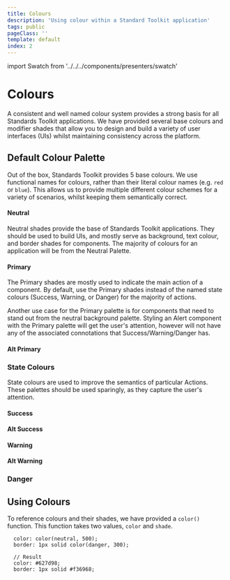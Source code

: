 ```yaml
---
title: Colours
description: 'Using colour within a Standard Toolkit application'
tags: public
pageClass: ''
template: default
index: 2
---
```


import Swatch from '../../../components/presenters/swatch'

# Colours

A consistent and well named colour system provides a strong basis for all Standards Toolkit applications. We have provided several base colours and modifier shades that allow you to design and build a variety of user interfaces (UIs) whilst maintaining consistency across the platform.

## Default Colour Palette

Out of the box, Standards Toolkit provides 5 base colours. We use functional names for colours, rather than their literal colour names (e.g. `red` or `blue`). This allows us to provide multiple different colour schemes for a variety of scenarios, whilst keeping them semantically correct.

#### Neutral

Neutral shades provide the base of Standards Toolkit applications. They should be used to build UIs, and mostly serve as background, text colour, and border shades for components. The majority of colours for an application will be from the Neutral Palette.

<Swatch color="#0a141b" label="Black"></Swatch>
<Swatch color="#0a141b" label="900"></Swatch>
<Swatch color="#0c1720" label="800"></Swatch>
<Swatch color="#12202b" label="700"></Swatch>
<Swatch color="#1c2d39" label="600"></Swatch>
<Swatch color="#233745" label="500"></Swatch>
<Swatch color="#3e5667" label="400"></Swatch>
<Swatch color="#748999" label="300"></Swatch>
<Swatch color="#b8c7d2" label="200"></Swatch>
<Swatch color="#e2e9ee" label="100"></Swatch>
<Swatch color="#f8fafc" label="000"></Swatch>
<Swatch color="#FFFFFF" label="white"></Swatch>

#### Primary

The Primary shades are mostly used to indicate the main action of a component. By default, use the Primary shades instead of the named state colours (Success, Warning, or Danger) for the majority of actions.

Another use case for the Primary palette is for components that need to stand out from the neutral background palette. Styling an Alert component with the Primary palette will get the user's attention, however will not have any of the associated connotations that Success/Warning/Danger has.

<Swatch color="#253b5b" label="900"></Swatch>
<Swatch color="#274776" label="800"></Swatch>
<Swatch color="#2661a7" label="700"></Swatch>
<Swatch color="#2a77c7" label="600"></Swatch>
<Swatch color="#3a8fdd" label="500"></Swatch>
<Swatch color="#58aae9" label="400"></Swatch>
<Swatch color="#85c6f2" label="300"></Swatch>
<Swatch color="#b7dff7" label="200"></Swatch>
<Swatch color="#ddf4ff" label="100"></Swatch>
<Swatch color="#ecf8ff" label="100"></Swatch>

#### Alt Primary

<Swatch color="#253b5b" label="900"></Swatch>
<Swatch color="#274776" label="800"></Swatch>
<Swatch color="#2661a7" label="700"></Swatch>
<Swatch color="#2a77c7" label="600"></Swatch>
<Swatch color="#3a8fdd" label="500"></Swatch>
<Swatch color="#58aae9" label="400"></Swatch>
<Swatch color="#85c6f2" label="300"></Swatch>
<Swatch color="#b7dff7" label="200"></Swatch>
<Swatch color="#ddf4ff" label="100"></Swatch>
<Swatch color="#ecf8ff" label="100"></Swatch>

### State Colours

State colours are used to improve the semantics of particular Actions. These palettes should be used sparingly, as they capture the user's attention.

#### Success

<Swatch color="#3b612c" label="900"></Swatch>
<Swatch color="#3b6f33" label="800"></Swatch>
<Swatch color="#479442" label="700"></Swatch>
<Swatch color="#60b255" label="600"></Swatch>
<Swatch color="#76c767" label="500"></Swatch>
<Swatch color="#8fd57f" label="400"></Swatch>
<Swatch color="#abe39b" label="300"></Swatch>
<Swatch color="#c6f3b5" label="200"></Swatch>
<Swatch color="#e5ffd9" label="100"></Swatch>
<Swatch color="#f4ffef" label="000"></Swatch>

#### Alt Success

<Swatch color="#1f4a35" label="900"></Swatch>
<Swatch color="#245c40" label="800"></Swatch>
<Swatch color="#297a4f" label="700"></Swatch>
<Swatch color="#31975e" label="600"></Swatch>
<Swatch color="#3fb26d" label="500"></Swatch>
<Swatch color="#5dcd86" label="400"></Swatch>
<Swatch color="#8fe2ab" label="300"></Swatch>
<Swatch color="#bff4cf" label="200"></Swatch>
<Swatch color="#dfffe9" label="100"></Swatch>
<Swatch color="#eefff2" label="000"></Swatch>

#### Warning

<Swatch color="#693a12" label="900"></Swatch>
<Swatch color="#8c4f17" label="800"></Swatch>
<Swatch color="#ae6d1d" label="700"></Swatch>
<Swatch color="#cf9328" label="600"></Swatch>
<Swatch color="#e8c242" label="500"></Swatch>
<Swatch color="#f5db54" label="400"></Swatch>
<Swatch color="#faed7e" label="300"></Swatch>
<Swatch color="#fefbb8" label="200"></Swatch>
<Swatch color="#fffddc" label="100"></Swatch>
<Swatch color="#ffffee" label="000"></Swatch>

#### Alt Warning

<Swatch color="#3b2d6e" label="900"></Swatch>
<Swatch color="#4b358f" label="800"></Swatch>
<Swatch color="#603fb8" label="700"></Swatch>
<Swatch color="#744fd0" label="600"></Swatch>
<Swatch color="#936fe8" label="500"></Swatch>
<Swatch color="#ad89f1" label="400"></Swatch>
<Swatch color="#d0b5f9" label="300"></Swatch>
<Swatch color="#e5d3fd" label="200"></Swatch>
<Swatch color="#f2e9ff" label="100"></Swatch>
<Swatch color="#f9f3ff" label="000"></Swatch>

### Danger

<Swatch color="#692524" label="900"></Swatch>
<Swatch color="#902727" label="800"></Swatch>
<Swatch color="#be2b2b" label="700"></Swatch>
<Swatch color="#e13637" label="600"></Swatch>
<Swatch color="#f44949" label="500"></Swatch>
<Swatch color="#fc7576" label="400"></Swatch>
<Swatch color="#fea9a9" label="300"></Swatch>
<Swatch color="#fed1d1" label="200"></Swatch>
<Swatch color="#feeaec" label="100"></Swatch>
<Swatch color="#fff3f4" label="000"></Swatch>


## Using Colours

To reference colours and their shades, we have provided a `color()` function. This function takes two values, `color` and `shade`.

```
  color: color(neutral, 500);
  border: 1px solid color(danger, 300);

  // Result
  color: #627d98;
  border: 1px solid #f36968;
```